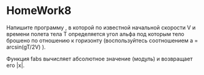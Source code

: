 # HomeWork8
Напишите программу , в которой по известной начальной скорости V и времени полета тела T определяется угол aльфа под которым тело брошено по отношению к горизонту (воспользуйтесь соотношением a = arcsin(gT/2V) ).

Функция fabs вычисляет абсолютное значение (модуль) и возвращает его |х|.
